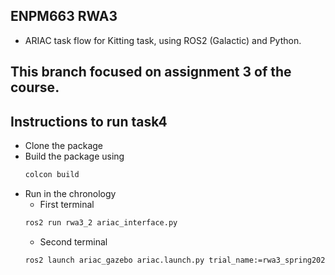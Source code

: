 ## ENPM663 RWA3
* ARIAC task flow for Kitting task, using ROS2 (Galactic) and Python.

## This branch focused on assignment 3 of the course.

## Instructions to run task4
* Clone the package
* Build the package using
  ```bash
  colcon build
  ```
* Run in the chronology
  - First terminal
  ```bash
  ros2 run rwa3_2 ariac_interface.py
  ```
  - Second terminal
  ```bash
  ros2 launch ariac_gazebo ariac.launch.py trial_name:=rwa3_spring2024
  ```

